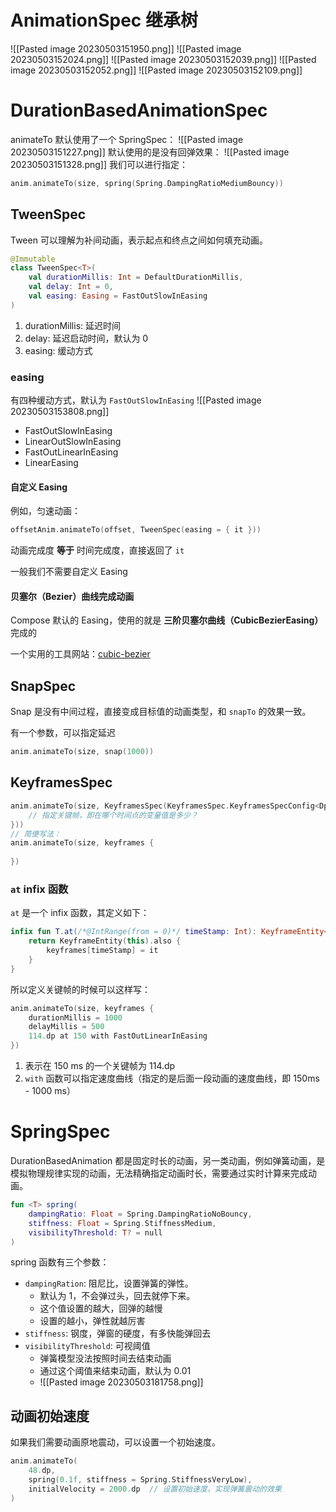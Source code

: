# AnimationSpec 继承树
![[Pasted image 20230503151950.png]]
![[Pasted image 20230503152024.png]]
![[Pasted image 20230503152039.png]]
![[Pasted image 20230503152052.png]]
![[Pasted image 20230503152109.png]]
# DurationBasedAnimationSpec


animateTo 默认使用了一个 SpringSpec：
![[Pasted image 20230503151227.png]]
默认使用的是没有回弹效果：
![[Pasted image 20230503151328.png]]
我们可以进行指定：

```kotlin
anim.animateTo(size, spring(Spring.DampingRatioMediumBouncy))
```

## TweenSpec

Tween 可以理解为补间动画，表示起点和终点之间如何填充动画。

```kotlin
@Immutable  
class TweenSpec<T>(  
    val durationMillis: Int = DefaultDurationMillis,  
    val delay: Int = 0,  
    val easing: Easing = FastOutSlowInEasing  
)
```

1. durationMillis: 延迟时间
2. delay: 延迟启动时间，默认为 0
3. easing: 缓动方式

### easing

有四种缓动方式，默认为 `FastOutSlowInEasing`
![[Pasted image 20230503153808.png]]
- FastOutSlowInEasing
- LinearOutSlowInEasing
- FastOutLinearInEasing
- LinearEasing

#### 自定义 Easing

例如，匀速动画：

```kotlin
offsetAnim.animateTo(offset, TweenSpec(easing = { it }))
```

动画完成度 **等于** 时间完成度，直接返回了 `it`

一般我们不需要自定义 Easing

#### 贝塞尔（Bezier）曲线完成动画

Compose 默认的 Easing，使用的就是 **三阶贝塞尔曲线（CubicBezierEasing）** 完成的

一个实用的工具网站：[cubic-bezier](https://cubic-bezier.com/#.17,.67,.83,.67)

## SnapSpec

Snap 是没有中间过程，直接变成目标值的动画类型，和 `snapTo` 的效果一致。

有一个参数，可以指定延迟

```kotlin
anim.animateTo(size, snap(1000))
```

## KeyframesSpec


```kotlin
anim.animateTo(size, KeyframesSpec(KeyframesSpec.KeyframesSpecConfig<Dp>().apply {  
    // 指定关键帧，即在哪个时间点的变量值是多少？  
}))
// 简便写法：  
anim.animateTo(size, keyframes {  
  
})
```

### `at` infix 函数

`at` 是一个 infix 函数，其定义如下：

```kotlin
infix fun T.at(/*@IntRange(from = 0)*/ timeStamp: Int): KeyframeEntity<T> {  
    return KeyframeEntity(this).also {  
        keyframes[timeStamp] = it  
    }  
}
```

所以定义关键帧的时候可以这样写：

```kotlin  
anim.animateTo(size, keyframes {  
    durationMillis = 1000  
    delayMillis = 500  
    114.dp at 150 with FastOutLinearInEasing  
})
```

1. 表示在 150 ms 的一个关键帧为 114.dp
2. `with` 函数可以指定速度曲线（指定的是后面一段动画的速度曲线，即 150ms - 1000 ms）

# SpringSpec

DurationBasedAnimation 都是固定时长的动画，另一类动画，例如弹簧动画，是模拟物理规律实现的动画，无法精确指定动画时长，需要通过实时计算来完成动画。

```kotlin
fun <T> spring(  
    dampingRatio: Float = Spring.DampingRatioNoBouncy,  
    stiffness: Float = Spring.StiffnessMedium,  
    visibilityThreshold: T? = null  
)
```

spring 函数有三个参数：

- `dampingRation`: 阻尼比，设置弹簧的弹性。
	- 默认为 1，不会弹过头，回去就停下来。
	- 这个值设置的越大，回弹的越慢
	- 设置的越小，弹性就越厉害
- `stiffness`: 钢度，弹窗的硬度，有多快能弹回去
- `visibilityThreshold`: 可视阈值
	- 弹簧模型没法按照时间去结束动画
	- 通过这个阈值来结束动画，默认为 0.01
	- ![[Pasted image 20230503181758.png]]

## 动画初始速度

如果我们需要动画原地震动，可以设置一个初始速度。

```kotlin
anim.animateTo(  
    48.dp,  
    spring(0.1f, stiffness = Spring.StiffnessVeryLow),  
    initialVelocity = 2000.dp  // 设置初始速度，实现弹簧震动的效果
)
```